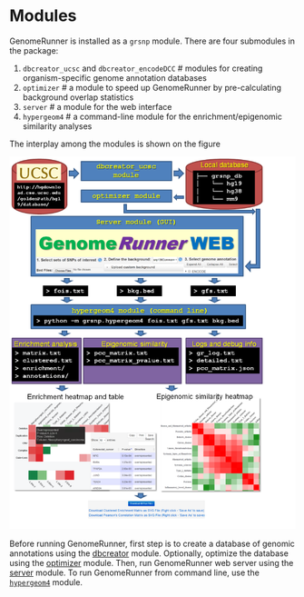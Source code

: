 

Modules
========================================================

GenomeRunner is installed as a `grsnp` module. There are four submodules in the package:

1. `dbcreator_ucsc` and `dbcreator_encodeDCC` # modules for creating organism-specific genome annotation databases
2. `optimizer` # a module to speed up GenomeRunner by pre-calculating background overlap statistics
3. `server` # a module for the web interface
4. `hypergeom4` # a command-line module for the enrichment/epigenomic similarity analyses

The interplay among the modules is shown on the figure 

![GenomeRunner structure](../figures/GRstructure.png)

Before running GenomeRunner, first step is to create a database of genomic annotations using the  [dbcreator](../dbcreator/dbcreator.md) module. Optionally, optimize the database using the [optimizer](../optimizer/optimizer.md) module. Then, run GenomeRunner web server using the [server](../server/server.md) module. To run GenomeRunner from command line, use the [`hypergeom4`](../hypergeom4/hypergeom4.md) module.
